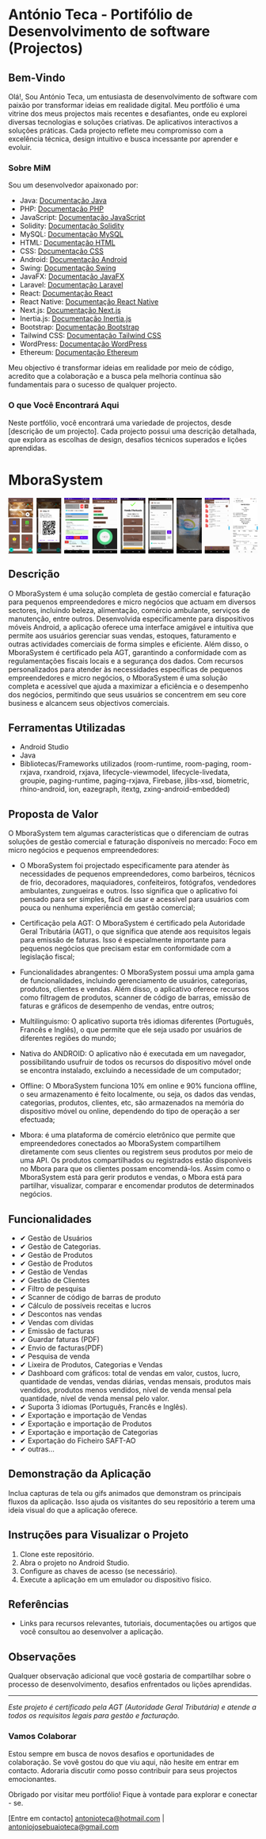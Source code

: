 # António Teca - Portifólio de Desenvolvimento de software (Projectos)

## Bem-Vindo

Olá!, Sou António Teca, um entusiasta de desenvolvimento de software com paixão por transformar ideias em realidade digital. Meu portfólio é uma vitrine dos meus projectos mais recentes e desafiantes, onde eu explorei diversas tecnologias e soluções criativas. De aplicativos interactivos a soluções práticas. Cada projecto reflete meu compromisso com a excelência técnica, design intuitivo e busca incessante por aprender e evoluir.

### Sobre MiM

Sou um desenvolvedor apaixonado por:
- Java: [Documentação Java](https://docs.oracle.com/en/java/)
- PHP: [Documentação PHP](https://www.php.net/docs.php)
- JavaScript: [Documentação JavaScript](https://developer.mozilla.org/en-US/docs/Web/JavaScript)
- Solidity: [Documentação Solidity](https://soliditylang.org/docs/)
- MySQL: [Documentação MySQL](https://dev.mysql.com/doc/)
- HTML: [Documentação HTML](https://developer.mozilla.org/en-US/docs/Web/HTML)
- CSS: [Documentação CSS](https://developer.mozilla.org/en-US/docs/Web/CSS)
- Android: [Documentação Android](https://developer.android.com/docs)
- Swing: [Documentação Swing](https://docs.oracle.com/javase/8/docs/technotes/guides/swing/)
- JavaFX: [Documentação JavaFX](https://openjfx.io/documentation/)
- Laravel: [Documentação Laravel](https://laravel.com/docs/)
- React: [Documentação React](https://reactjs.org/docs/)
- React Native: [Documentação React Native](https://reactnative.dev/docs/)
- Next.js: [Documentação Next.js](https://nextjs.org/docs/)
- Inertia.js: [Documentação Inertia.js](https://inertiajs.com/)
- Bootstrap: [Documentação Bootstrap](https://getbootstrap.com/docs/)
- Tailwind CSS: [Documentação Tailwind CSS](https://tailwindcss.com/docs)
- WordPress: [Documentação WordPress](https://codex.wordpress.org/)
- Ethereum: [Documentação Ethereum](https://ethereum.org/developers/)

Meu objectivo é transformar ideias em realidade por meio de código, acredito que a colaboração e a busca pela melhoria contínua são fundamentais para o sucesso de qualquer projecto.

### O que Você Encontrará Aqui

Neste portfólio, você encontrará uma variedade de projectos, desde [descrição de um projecto]. Cada projecto possui uma descrição detalhada, que explora as escolhas de design, desafios técnicos superados e lições aprendidas.

# MboraSystem

<div style="display: flex; justify-content: space-between;">
    <img src="https://github.com/antonioteca/antonioteca/blob/main/MboraSystem/Imagens/mborasystem_20221010-223727.png" alt="Imagem 2" width="10%" />
    <img src="https://github.com/antonioteca/antonioteca/blob/main/MboraSystem/Imagens/mborasystem_20221010-233951.png" alt="Imagem 3" width="10%" />
    <img src="https://github.com/antonioteca/antonioteca/blob/main/MboraSystem/Imagens/mborasystem_20221112-155257.png" alt="Imagem 4" width="10%" />
    <img src="https://github.com/antonioteca/antonioteca/blob/main/MboraSystem/Imagens/mborasystem_20221112-155653.png" alt="Imagem 5" width="10%" />
    <img src="https://github.com/antonioteca/antonioteca/blob/main/MboraSystem/Imagens/mborasystem_20221112-170138.png" alt="Imagem 6" width="10%" />
    <img src="https://github.com/antonioteca/antonioteca/blob/main/MboraSystem/Imagens/mborasystem_20221112-140133.png" alt="Imagem 7" width="10%" />
    <img src="https://github.com/antonioteca/antonioteca/blob/main/MboraSystem/Imagens/mborasystem_20221112-140452.png" alt="Imagem 8" width="10%" />
    <img src="https://github.com/antonioteca/antonioteca/blob/main/MboraSystem/Imagens/mborasystem_20230111-162634.png" alt="Imagem 9" width="10%" />
    <img src="https://github.com/antonioteca/antonioteca/blob/main/MboraSystem/Imagens/mborasystem_20230111-191734.png" alt="Imagem 10" width="10%" />
</div>


## Descrição

O MboraSystem é uma solução completa de gestão comercial e faturação para pequenos empreendedores e micro negócios que actuam em diversos sectores, incluindo beleza, alimentação, comércio ambulante, serviços de manutenção, entre outros. Desenvolvida especificamente para dispositivos móveis Android, a aplicação oferece uma interface amigável e intuitiva que permite aos usuários gerenciar suas vendas, estoques, faturamento e outras actividades comerciais de forma simples e eficiente. Além disso, o MboraSystem é certificado pela AGT, garantindo a conformidade com as regulamentações fiscais locais e a segurança dos dados. Com recursos personalizados para atender às necessidades específicas de pequenos empreendedores e micro negócios, o MboraSystem é uma solução completa e acessível que ajuda a maximizar a eficiência e o desempenho dos negócios, permitindo que seus usuários se concentrem em seu core business e alcancem seus objectivos comerciais.  

## Ferramentas Utilizadas

- Android Studio
- Java
- Bibliotecas/Frameworks utilizados (room-runtime, room-paging, room-rxjava, rxandroid, rxjava, lifecycle-viewmodel, lifecycle-livedata, groupie, paging-runtime, paging-rxjava, Firebase, jlibs-xsd, biometric, rhino-android, ion, eazegraph, itextg, zxing-android-embedded)

## Proposta de Valor

O MboraSystem tem algumas características que o diferenciam de outras soluções de gestão comercial e faturação disponíveis no mercado:
Foco em micro negócios e pequenos empreendedores: 

- O MboraSystem foi projectado especificamente para atender às necessidades de pequenos empreendedores, como barbeiros, técnicos de frio, decoradores, maquiadores, confeiteiros, fotógrafos, vendedores ambulantes, zungueiras e outros. Isso significa que o aplicativo foi pensado para ser simples, fácil de usar e acessível para usuários com pouca ou nenhuma experiência em gestão comercial;
  
- Certificação pela AGT: O MboraSystem é certificado pela Autoridade Geral Tributária (AGT), o que significa que atende aos requisitos legais para emissão de faturas. Isso é especialmente importante para pequenos negócios que precisam estar em conformidade com a legislação fiscal;

- Funcionalidades abrangentes: O MboraSystem possui uma ampla gama de funcionalidades, incluindo gerenciamento de usuários, categorias, produtos, clientes e vendas. Além disso, o aplicativo oferece recursos como filtragem de produtos, scanner de código de barras, emissão de faturas e gráficos de desempenho de vendas, entre outros;

- Multilinguismo: O aplicativo suporta três idiomas diferentes (Português, Francês e Inglês), o que permite que ele seja usado por usuários de diferentes regiões do mundo;
  
- Nativa do ANDROID: O aplicativo não é executada em um navegador, possibilitando usufruir de todos os recursos do dispositivo móvel onde se encontra instalado, excluindo a necessidade de um computador;

- Offline: O MboraSystem funciona 10% em online e 90% funciona offline, o seu armazenamento é feito localmente, ou seja, os dados das vendas, categorias, produtos, clientes, etc, são armazenados na memória do dispositivo móvel ou online, dependendo do tipo de operação a ser efectuada;
  
- Mbora: é uma plataforma de comércio eletrônico que permite que empreendedores conectados ao MboraSystem compartilhem diretamente com seus clientes ou registrem seus produtos por meio de uma API. Os produtos compartilhados ou registrados estão disponíveis no Mbora para que os clientes possam encomendá-los. Assim como o MboraSystem está para gerir produtos e vendas, o Mbora está para partilhar, visualizar, comparar e encomendar produtos de determinados negócios.

## Funcionalidades

- ✔ Gestão de Usuários
- ✔ Gestão de Categorias.
- ✔ Gestão de Produtos
- ✔ Gestão de Produtos
- ✔ Gestão de Vendas
- ✔ Gestão de Clientes
- ✔ Filtro de pesquisa
- ✔ Scanner de código de barras de produto
- ✔ Cálculo de possíveis receitas e lucros
- ✔ Descontos nas vendas
- ✔ Vendas com dívidas
- ✔ Emissão de facturas
- ✔ Guardar faturas (PDF)
- ✔ Envio de facturas(PDF)
- ✔ Pesquisa de venda
- ✔ Lixeira de Produtos, Categorias e Vendas
- ✔ Dashboard com gráficos: total de vendas em valor, custos, lucro, quantidade de vendas, vendas diárias, vendas mensais, produtos mais vendidos, produtos menos vendidos, nível de venda mensal pela quantidade, nível de venda mensal pelo valor.
- ✔ Suporta 3 idiomas (Português, Francês e Inglês).
- ✔ Exportação e importação de Vendas
- ✔ Exportação e importação de Produtos
- ✔ Exportação e importação de Categorias
- ✔ Exportação do Ficheiro SAFT-AO
- ✔ outras...
  
## Demonstração da Aplicação

Inclua capturas de tela ou gifs animados que demonstram os principais fluxos da aplicação. Isso ajuda os visitantes do seu repositório a terem uma ideia visual do que a aplicação oferece.

## Instruções para Visualizar o Projeto

1. Clone este repositório.
2. Abra o projeto no Android Studio.
3. Configure as chaves de acesso (se necessário).
4. Execute a aplicação em um emulador ou dispositivo físico.

## Referências

- Links para recursos relevantes, tutoriais, documentações ou artigos que você consultou ao desenvolver a aplicação.

## Observações

Qualquer observação adicional que você gostaria de compartilhar sobre o processo de desenvolvimento, desafios enfrentados ou lições aprendidas.

---

*Este projeto é certificado pela AGT (Autoridade Geral Tributária) e atende a todos os requisitos legais para gestão e facturação.*

### Vamos Colaborar 

Estou sempre em busca de novos desafios e oportunidades de colaboração. Se vovê gostou do que viu aqui, não hesite em entrar em contacto. Adoraria discutir como posso contribuir para seus projectos emocionantes.

Obrigado por visitar meu portfólio! Fique à vontade para explorar e conectar - se.

[Entre em contacto] antonioteca@hotmail.com | antoniojosebuaioteca@gmail.com
